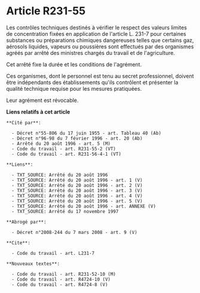 # Article R231-55

Les contrôles techniques destinés à vérifier le respect des valeurs limites de concentration fixées en application de
l'article L. 231-7 pour certaines substances ou préparations chimiques dangereuses telles que certains gaz, aérosols
liquides, vapeurs ou poussières sont effectués par des organismes agréés par arrêté des ministres chargés du travail et de
l'agriculture.

Cet arrêté fixe la durée et les conditions de l'agrément.

Ces organismes, dont le personnel est tenu au secret professionnel, doivent être indépendants des établissements qu'ils
contrôlent et présenter la qualité technique requise pour les mesures pratiquées.

Leur agrément est révocable.

**Liens relatifs à cet article**

	**Cité par**:

	  - Décret n°55-806 du 17 juin 1955 - art. Tableau 40 (Ab)
	  - Décret n°96-98 du 7 février 1996 - art. 20 (Ab)
	  - Arrêté du 20 août 1996 - art. 5 (M)
	  - Code du travail - art. R231-55-2 (VT)
	  - Code du travail - art. R231-56-4-1 (VT)

	**Liens**:

	  - TXT_SOURCE: Arrêté du 20 août 1996
	  - TXT_SOURCE: Arrêté du 20 août 1996 - art. 1 (V)
	  - TXT_SOURCE: Arrêté du 20 août 1996 - art. 2 (V)
	  - TXT_SOURCE: Arrêté du 20 août 1996 - art. 3 (V)
	  - TXT_SOURCE: Arrêté du 20 août 1996 - art. 4 (V)
	  - TXT_SOURCE: Arrêté du 20 août 1996 - art. 5 (V)
	  - TXT_SOURCE: Arrêté du 20 août 1996 - art. ANNEXE (V)
	  - TXT_SOURCE: Arrêté du 17 novembre 1997

	**Abrogé par**:

	  - Décret n°2008-244 du 7 mars 2008 - art. 9 (V)

	**Cite**:

	  - Code du travail - art. L231-7

	**Nouveaux textes**:

	  - Code du travail - art. R231-52-10 (M)
	  - Code du travail - art. R4724-10 (V)
	  - Code du travail - art. R4724-8 (V)
